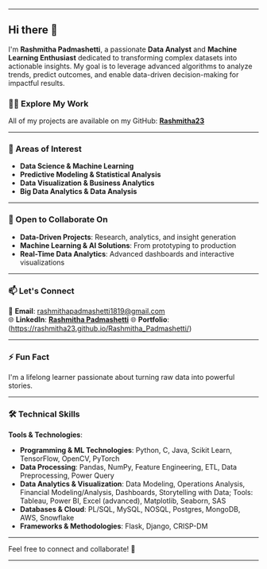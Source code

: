 

---

## Hi there 👋  
I'm **Rashmitha Padmashetti**, a passionate **Data Analyst** and **Machine Learning Enthusiast** dedicated to transforming complex datasets into actionable insights. My goal is to leverage advanced algorithms to analyze trends, predict outcomes, and enable data-driven decision-making for impactful results.  

### 👨‍💻 Explore My Work  
All of my projects are available on my GitHub: [**Rashmitha23**](https://github.com/Rashmitha23?tab=repositories)  

---

### 👀 Areas of Interest  
- **Data Science & Machine Learning**  
- **Predictive Modeling & Statistical Analysis**  
- **Data Visualization & Business Analytics**  
- **Big Data Analytics & Data Analysis**  

---



### 💞️ Open to Collaborate On  
- **Data-Driven Projects**: Research, analytics, and insight generation  
- **Machine Learning & AI Solutions**: From prototyping to production  
- **Real-Time Data Analytics**: Advanced dashboards and interactive visualizations  

---

### 📫 Let's Connect  
📧 **Email**: rashmithapadmashetti1819@gmail.com  
🌐 **LinkedIn**: [**Rashmitha Padmashetti**](https://www.linkedin.com/in/rashmithapadmashetti/) 
🌐 **Portfolio**: (https://rashmitha23.github.io/Rashmitha_Padmashetti/)

---

### ⚡ Fun Fact  
I'm a lifelong learner passionate about turning raw data into powerful stories.  

---

### 🛠️ Technical Skills  

**Tools & Technologies**:  
- **Programming & ML Technologies**: Python, C, Java, Scikit Learn, TensorFlow, OpenCV, PyTorch
- **Data Processing**: Pandas, NumPy, Feature Engineering, ETL, Data Preprocessing, Power Query
- **Data Analytics & Visualization**: Data Modeling, Operations Analysis, Financial Modeling/Analysis, Dashboards, Storytelling with Data; Tools: Tableau, Power BI, Excel (advanced), Matplotlib, Seaborn, SAS
- **Databases & Cloud**: PL/SQL, MySQL, NOSQL, Postgres, MongoDB, AWS, Snowflake
- **Frameworks & Methodologies**: Flask, Django, CRISP-DM  



---

Feel free to connect and collaborate! 🚀  

---

